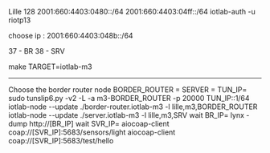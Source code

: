 Lille	128	2001:660:4403:0480::/64	2001:660:4403:04ff::/64
iotlab-auth -u riotp13

choose ip :	2001:660:4403:048b::/64

37 - BR
38 - SRV

make TARGET=iotlab-m3

________________________________________________________________________________________________________________
Choose the border router node
BORDER_ROUTER = 
SERVER = 
TUN_IP=
sudo tunslip6.py -v2 -L -a m3-BORDER_ROUTER -p 20000 TUN_IP::1/64
iotlab-node --update ./border-router.iotlab-m3 -l lille,m3,BORDER_ROUTER
iotlab-node --update ./server.iotlab-m3 -l lille,m3,SRV
wait BR_IP=
lynx -dump http://[BR_IP]
wait SVR_IP=
aiocoap-client coap://[SVR_IP]:5683/sensors/light
aiocoap-client coap://[SVR_IP]:5683/test/hello

